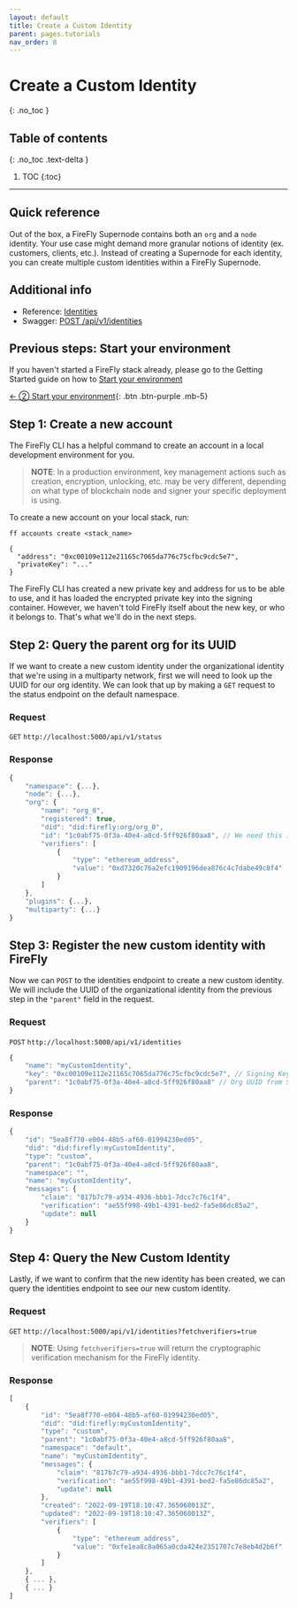 ```yaml
---
layout: default
title: Create a Custom Identity
parent: pages.tutorials
nav_order: 8
---
```


# Create a Custom Identity

{: .no_toc }

## Table of contents

{: .no_toc .text-delta }

1. TOC
   {:toc}

---

## Quick reference

Out of the box, a FireFly Supernode contains both an `org` and a `node` identity. Your use case might demand more granular notions of identity (ex. customers, clients, etc.). Instead of creating a Supernode for each identity, you can create multiple custom identities within a FireFly Supernode.

## Additional info

- Reference: [Identities](../reference//identities.md)
- Swagger: <a href="../swagger/swagger.html#/Default%20Namespace/postNewIdentity" data-proofer-ignore>POST /api/v1/identities</a>

## Previous steps: Start your environment

If you haven't started a FireFly stack already, please go to the Getting Started guide on how to [Start your environment](../../gettingstarted/setup_env.md)

[← ② Start your environment](../../gettingstarted/setup_env.md){: .btn .btn-purple .mb-5}

## Step 1: Create a new account

The FireFly CLI has a helpful command to create an account in a local development environment for you.

> **NOTE**: In a production environment, key management actions such as creation, encryption, unlocking, etc. may be very different, depending on what type of blockchain node and signer your specific deployment is using.

To create a new account on your local stack, run:

```
ff accounts create <stack_name>
```

```
{
  "address": "0xc00109e112e21165c7065da776c75cfbc9cdc5e7",
  "privateKey": "..."
}
```

The FireFly CLI has created a new private key and address for us to be able to use, and it has loaded the encrypted private key into the signing container. However, we haven't told FireFly itself about the new key, or who it belongs to. That's what we'll do in the next steps.

## Step 2: Query the parent org for its UUID

If we want to create a new custom identity under the organizational identity that we're using in a multiparty network, first we will need to look up the UUID for our org identity. We can look that up by making a `GET` request to the status endpoint on the default namespace.

### Request

`GET` `http://localhost:5000/api/v1/status`

### Response

```js
{
    "namespace": {...},
    "node": {...},
    "org": {
        "name": "org_0",
        "registered": true,
        "did": "did:firefly:org/org_0",
        "id": "1c0abf75-0f3a-40e4-a8cd-5ff926f80aa8", // We need this in Step 3
        "verifiers": [
            {
                "type": "ethereum_address",
                "value": "0xd7320c76a2efc1909196dea876c4c7dabe49c0f4"
            }
        ]
    },
    "plugins": {...},
    "multiparty": {...}
}
```

## Step 3: Register the new custom identity with FireFly

Now we can `POST` to the identities endpoint to create a new custom identity. We will include the UUID of the organizational identity from the previous step in the `"parent"` field in the request.

### Request

`POST` `http://localhost:5000/api/v1/identities`

```js
{
    "name": "myCustomIdentity",
    "key": "0xc00109e112e21165c7065da776c75cfbc9cdc5e7", // Signing Key from Step 1
    "parent": "1c0abf75-0f3a-40e4-a8cd-5ff926f80aa8" // Org UUID from Step 2
}
```

### Response

```js
{
    "id": "5ea8f770-e004-48b5-af60-01994230ed05",
    "did": "did:firefly:myCustomIdentity",
    "type": "custom",
    "parent": "1c0abf75-0f3a-40e4-a8cd-5ff926f80aa8",
    "namespace": "",
    "name": "myCustomIdentity",
    "messages": {
        "claim": "817b7c79-a934-4936-bbb1-7dcc7c76c1f4",
        "verification": "ae55f998-49b1-4391-bed2-fa5e86dc85a2",
        "update": null
    }
}
```

## Step 4: Query the New Custom Identity

Lastly, if we want to confirm that the new identity has been created, we can query the identities endpoint to see our new custom identity.

### Request

`GET` `http://localhost:5000/api/v1/identities?fetchverifiers=true`

> **NOTE**: Using `fetchverifiers=true` will return the cryptographic verification mechanism for the FireFly identity.

### Response

```js
[
    {
        "id": "5ea8f770-e004-48b5-af60-01994230ed05",
        "did": "did:firefly:myCustomIdentity",
        "type": "custom",
        "parent": "1c0abf75-0f3a-40e4-a8cd-5ff926f80aa8",
        "namespace": "default",
        "name": "myCustomIdentity",
        "messages": {
            "claim": "817b7c79-a934-4936-bbb1-7dcc7c76c1f4",
            "verification": "ae55f998-49b1-4391-bed2-fa5e86dc85a2",
            "update": null
        },
        "created": "2022-09-19T18:10:47.365068013Z",
        "updated": "2022-09-19T18:10:47.365068013Z",
        "verifiers": [
            {
                "type": "ethereum_address",
                "value": "0xfe1ea8c8a065a0cda424e2351707c7e8eb4d2b6f"
            }
        ]
    },
    { ... },
    { ... }
]
```

